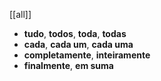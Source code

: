 [[all]]

- **tudo**, **todos**, **toda**, **todas**
- **cada**, **cada um**, **cada uma**
- **completamente**, **inteiramente**
- **finalmente**, **em suma**